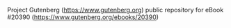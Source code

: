 Project Gutenberg (https://www.gutenberg.org) public repository for eBook #20390 (https://www.gutenberg.org/ebooks/20390)
